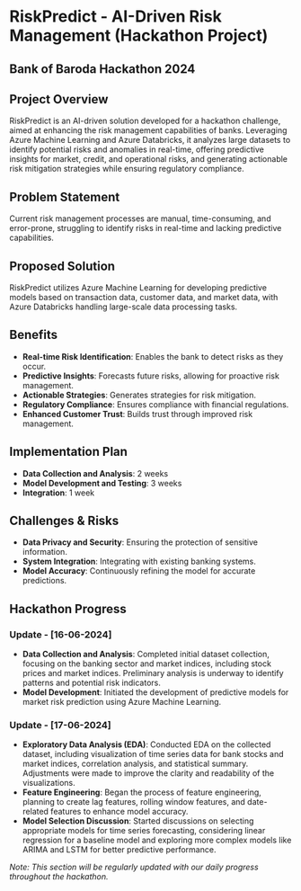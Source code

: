 # RiskPredict - AI-Driven Risk Management (Hackathon Project)

## Bank of Baroda Hackathon 2024


## Project Overview
RiskPredict is an AI-driven solution developed for a hackathon challenge, aimed at enhancing the risk management capabilities of banks. Leveraging Azure Machine Learning and Azure Databricks, it analyzes large datasets to identify potential risks and anomalies in real-time, offering predictive insights for market, credit, and operational risks, and generating actionable risk mitigation strategies while ensuring regulatory compliance.

## Problem Statement
Current risk management processes are manual, time-consuming, and error-prone, struggling to identify risks in real-time and lacking predictive capabilities.

## Proposed Solution
RiskPredict utilizes Azure Machine Learning for developing predictive models based on transaction data, customer data, and market data, with Azure Databricks handling large-scale data processing tasks.

## Benefits
- **Real-time Risk Identification**: Enables the bank to detect risks as they occur.
- **Predictive Insights**: Forecasts future risks, allowing for proactive risk management.
- **Actionable Strategies**: Generates strategies for risk mitigation.
- **Regulatory Compliance**: Ensures compliance with financial regulations.
- **Enhanced Customer Trust**: Builds trust through improved risk management.

## Implementation Plan
- **Data Collection and Analysis**: 2 weeks
- **Model Development and Testing**: 3 weeks
- **Integration**: 1 week

## Challenges & Risks
- **Data Privacy and Security**: Ensuring the protection of sensitive information.
- **System Integration**: Integrating with existing banking systems.
- **Model Accuracy**: Continuously refining the model for accurate predictions.

## Hackathon Progress

### Update - [16-06-2024]
- **Data Collection and Analysis**: Completed initial dataset collection, focusing on the banking sector and market indices, including stock prices and market indices. Preliminary analysis is underway to identify patterns and potential risk indicators.
- **Model Development**: Initiated the development of predictive models for market risk prediction using Azure Machine Learning.

### Update - [17-06-2024]
- **Exploratory Data Analysis (EDA)**: Conducted EDA on the collected dataset, including visualization of time series data for bank stocks and market indices, correlation analysis, and statistical summary. Adjustments were made to improve the clarity and readability of the visualizations.
- **Feature Engineering**: Began the process of feature engineering, planning to create lag features, rolling window features, and date-related features to enhance model accuracy.
- **Model Selection Discussion**: Started discussions on selecting appropriate models for time series forecasting, considering linear regression for a baseline model and exploring more complex models like ARIMA and LSTM for better predictive performance.

*Note: This section will be regularly updated with our daily progress throughout the hackathon.*

